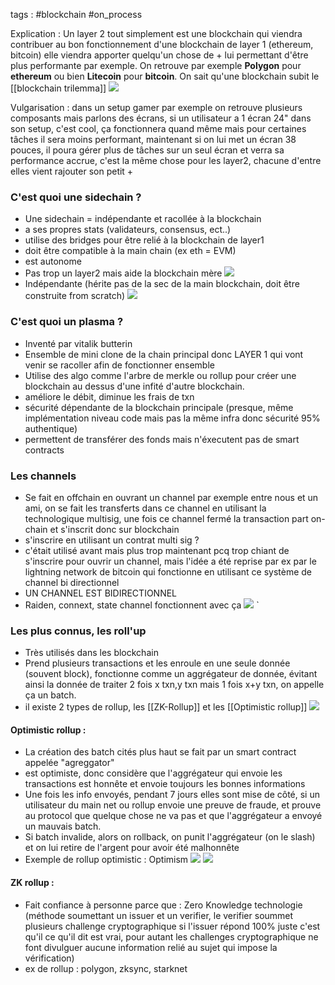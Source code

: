tags : #blockchain #on_process 

Explication :
Un layer 2 tout simplement est une blockchain qui viendra contribuer au bon fonctionnement d'une blockchain de layer 1 (ethereum, bitcoin) elle viendra apporter quelqu'un chose de + lui permettant d'être plus performante par exemple.
On retrouve par exemple **Polygon** pour **ethereum** ou bien **Litecoin** pour **bitcoin**.
On sait qu'une blockchain subit le [[blockchain trilemma]]
![](https://i.imgur.com/WvYu54w.png)

Vulgarisation :
dans un setup gamer par exemple on retrouve plusieurs composants mais parlons des écrans, si un utilisateur a 1 écran 24" dans son setup, c'est cool, ça fonctionnera quand même mais pour certaines tâches il sera moins performant, maintenant si on lui met un écran 38 pouces, il poura gérer plus de tâches sur un seul écran et verra sa performance accrue, c'est la même chose pour les layer2, chacune d'entre elles vient rajouter son petit +

### C'est quoi une sidechain ?
- Une sidechain = indépendante et racollée à la blockchain
- a ses propres stats (validateurs, consensus, ect..)
- utilise des bridges pour être relié à la blockchain de layer1
- doit être compatible à la main chain (ex eth = EVM)
- est autonome
- Pas trop un layer2 mais aide la blockchain mère
![](https://i.imgur.com/RdKLedU.png)
- Indépendante (hérite pas de la sec de la main blockchain, doit être construite from scratch)
![](https://i.imgur.com/soRa8HE.png)
### C'est quoi un plasma ?
- Inventé par vitalik butterin
- Ensemble de mini clone de la chain principal donc LAYER 1 qui vont venir se racoller afin de fonctionner ensemble
- Utilise des algo comme l'arbre de merkle ou rollup pour créer une blockchain au dessus d'une infité d'autre blockchain.
- améliore le débit, diminue les frais de txn
- sécurité dépendante de la blockchain principale (presque, même implémentation niveau code mais pas la même infra donc sécurité 95% authentique)
- permettent de transférer des fonds mais n'éxecutent pas de smart contracts

### Les channels
- Se fait en offchain en ouvrant un channel par exemple entre nous et un ami, on se fait les transferts dans ce channel en utilisant la technologique multisig, une fois ce channel fermé la transaction part on-chain et s'inscrit donc sur blockchain
- s'inscrire en utilisant un contrat multi sig ?
- c'était utilisé avant mais plus trop maintenant pcq trop chiant de s'inscrire pour ouvrir un channel, mais l'idée a été reprise par ex par le lightning network de bitcoin qui fonctionne en utilisant ce système de channel bi directionnel
- UN CHANNEL EST BIDIRECTIONNEL
- Raiden, connext, state channel fonctionnent avec ça
![](https://i.imgur.com/kHgct3t.png)
`
### Les plus connus, les roll'up
- Très utilisés dans les blockchain
- Prend plusieurs transactions et les enroule en une seule donnée (souvent block), fonctionne comme un aggrégateur de donnée, évitant ainsi la donnée de traiter 2 fois x txn,y txn mais 1 fois x+y txn, on appelle ça un batch.
- il existe 2 types de rollup, les [[ZK-Rollup]] et les [[Optimistic rollup]]
![](https://i.imgur.com/7gCpHHJ.png)
#### Optimistic rollup :
- La création des batch cités plus haut se fait par un smart contract appelée "agreggator"
- est optimiste, donc considère que l'aggrégateur qui envoie les transactions est honnête et envoie toujours les bonnes informations
- Une fois les info envoyés, pendant 7 jours elles sont mise de côté, si un utilisateur du main net ou rollup envoie une preuve de fraude, et prouve au protocol que quelque chose ne va pas et que l'aggrégateur a envoyé un mauvais batch.
- Si batch invalide, alors on rollback, on punit l'aggrégateur (on le slash) et on lui retire de l'argent pour avoir été malhonnête
- Exemple de rollup optimistic : Optimism
![](https://i.imgur.com/75oYRqC.png)
![](https://i.imgur.com/DCJbAfk.png)

#### ZK rollup :
- Fait confiance à personne parce que : Zero Knowledge technologie (méthode soumettant un issuer et un verifier, le verifier soummet plusieurs challenge cryptographique si l'issuer répond 100% juste c'est qu'il ce qu'il dit est vrai, pour autant les challenges cryptographique ne font divulguer aucune information relié au sujet qui impose la vérification)
- ex de rollup : polygon, zksync, starknet